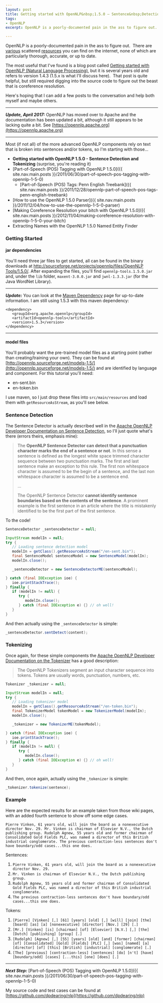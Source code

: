 ```yaml
---
layout: post
title: Getting started with OpenNLP&nbsp;1.5.0 – Sentence&nbsp;Detection and Tokenizing
tags:
- OpenNLP
excerpt: OpenNLP is a poorly-documented pain in the ass to figure out.  Here's hoping that I can help myself and others understand it just a little better.

---
```

OpenNLP is a poorly-documented pain in the ass to figure out.  There are [various](http://opennlp.sourceforge.net/README.html) scattered [resources](http://opennlp.apache.org/docs/1.5.3/manual/opennlp.html) you can find on the internet, none of which are particularly thorough, accurate, or up to date.

The most useful that I've found is a blog post called [Getting started with OpenNLP (Natural Language Processing)](http://danielmclaren.com/node/49), but it is several years old and refers to version 1.4.3 (1.5.x is what I'll discuss here).  That post is quite helpful, but still required digging into the source code to figure out the beast that is coreference resolution. 

Here's hoping that I can add a few posts to the conversation and help both myself and maybe others.

---

_**Update, April 2017:**_ OpenNLP has moved over to Apache and the documentation has been updated a bit, although it still appears to be lacking quite a bit.  See [https://opennlp.apache.org](https://opennlp.apache.org) 

---

Most (if not all) of the more advanced OpenNLP components rely on text that is broken into sentences and/or tokens, so I'm starting with those...

- **Getting started with OpenNLP 1.5.0 - Sentence Detection and Tokenizing** (surprise, you're reading it)
- [Part-of-Speech (POS) Tagging with OpenNLP 1.5.0]({{ site.nav.main.posts }}/2011/06/30/part-of-speech-pos-tagging-with-opennlp-1-5-0)
  - [Part-of-Speech (POS) Tags: Penn English Treebank]({{ site.nav.main.posts }}/2011/12/28/opennlp-part-of-speech-pos-tags-penn-english-treebank)
- [How to use the OpenNLP 1.5.0 Parser]({{ site.nav.main.posts }}/2011/12/04/how-to-use-the-opennlp-1-5-0-parser)
- [Making Coreference Resolution your bitch with OpenNLP 1.5.0]({{ site.nav.main.posts }}/2012/11/04/making-coreference-resolution-with-opennlp-1-5-0-your-bitch)
- Extracting Names with the OpenNLP 1.5.0 Named Entity Finder

### Getting Started

#### jar dependencies

You'll need three jar files to get started, all can be found in the binary downloads at [http://sourceforge.net/projects/opennlp/files/OpenNLP Tools/1.5.0/](http://sourceforge.net/projects/opennlp/files/OpenNLP%20Tools/1.5.0/). After expanding the files, you'll find `opennlp-tools.1.5.0.jar` and, under the `lib` folder, `maxent-3.0.0.jar` and `jwnl-1.3.3.jar` (for the Java WordNet Library).

---

_**Update:**_ You can look at the [Maven Dependency](http://opennlp.apache.org/maven-dependency.html) page for up-to-date information. I am still using 1.5.3 with this maven dependency:

```
<dependency>
   <groupId>org.apache.opennlp</groupId>
   <artifactId>opennlp-tools</artifactId>
   <version>1.5.3</version>
</dependency>
```
---

#### model files

You'll probably want the pre-trained model files as a starting point (rather than creating/training your own). They can be found at [http://opennlp.sourceforge.net/models-1.5/](http://opennlp.sourceforge.net/models-1.5/) and are identified by language and component. For this tutorial you'll need:

- en-sent.bin
- en-token.bin

I use maven, so I just drop these files into `src/main/resources` and load them with `getResourceAsStream`, as you'll see below.

### Sentence Detection

The Sentence Detector is actually described well in the [Apache OpenNLP Developer Documentation on Sentence Detection](https://opennlp.apache.org/documentation/1.7.2/manual/opennlp.html#tools.sentdetect.detection), so I'll just quote what's there (errors theirs, emphasis mine):

> The **OpenNLP Sentence Detector can detect that a punctuation character marks the end of a sentence or not**. In this sense a sentence is defined as the longest white space trimmed character sequence between two punctuation marks. The first and last sentence make an exception to this rule. The first non whitespace character is assumed to be the begin of a sentence, and the last non whitespace character is assumed to be a sentence end.
>
> ...
>
> The OpenNLP Sentence Detector **cannot identify sentence boundaries based on the contents of the sentence**. A prominent example is the first sentence in an article where the title is mistakenly identified to be the first part of the first sentence.

To the code!

```java
SentenceDetector _sentenceDetector = null;

InputStream modelIn = null;
try {
   // Loading sentence detection model
   modelIn = getClass().getResourceAsStream("/en-sent.bin");
   final SentenceModel sentenceModel = new SentenceModel(modelIn);
   modelIn.close();

   _sentenceDetector = new SentenceDetectorME(sentenceModel);

} catch (final IOException ioe) {
   ioe.printStackTrace();
} finally {
   if (modelIn != null) {
      try {
         modelIn.close();
      } catch (final IOException e) {} // oh well!
   }
}
```

And then actually using the `_sentenceDetector` is simple:

```java
_sentenceDetector.sentDetect(content);
```

### Tokenizing

Once again, for these simple components the [Apache OpenNLP Developer Documentation on the Tokenizer](https://opennlp.apache.org/documentation/1.7.2/manual/opennlp.html#tools.tokenizer.introduction) has a good description:

> The OpenNLP Tokenizers segment an input character sequence into tokens. Tokens are usually words, punctuation, numbers, etc.


```java
Tokenizer _tokenizer = null;

InputStream modelIn = null;
try {
   // Loading tokenizer model
   modelIn = getClass().getResourceAsStream("/en-token.bin");
   final TokenizerModel tokenModel = new TokenizerModel(modelIn);
   modelIn.close();

   _tokenizer = new TokenizerME(tokenModel);

} catch (final IOException ioe) {
   ioe.printStackTrace();
} finally {
   if (modelIn != null) {
      try {
         modelIn.close();
      } catch (final IOException e) {} // oh well!
   }
}
```

And then, once again, actually using the `_tokenizer` is simple:

```java
_tokenizer.tokenize(sentence);
```

### Example

Here are the expected results for an example taken from those wiki pages, with an added fourth sentence to show off some edge cases.

`Pierre Vinken, 61 years old, will join the board as a nonexecutive director Nov. 29. Mr. Vinken is chairman of Elsevier N.V., the Dutch publishing group. Rudolph Agnew, 55 years old and former chairman of Consolidated Gold Fields PLC, was named a director of this British industrial conglomerate. The previous contraction-less sentences don't have boundary/odd cases...this one does.`

Sentences:

1. `Pierre Vinken, 61 years old, will join the board as a nonexecutive director Nov. 29.`
2. `Mr. Vinken is chairman of Elsevier N.V., the Dutch publishing group.`
3. `Rudolph Agnew, 55 years old and former chairman of Consolidated Gold Fields PLC, was named a director of this British industrial conglomerate.`
4. `The previous contraction-less sentences don't have boundary/odd cases...this one does.`

Tokens:

1. `[Pierre] [Vinken] [,] [61] [years] [old] [,] [will] [join] [the] [board] [as] [a] [nonexecutive] [director] [Nov.] [29] [.]`
2. `[Mr.] [Vinken] [is] [chairman] [of] [Elsevier] [N.V.] [,] [the] [Dutch] [publishing] [group] [.]`
3. `[Rudolph] [Agnew] [,] [55] [years] [old] [and] [former] [chairman] [of] [Consolidated] [Gold] [Fields] [PLC] [,] [was] [named] [a] [director] [of] [this] [British] [industrial] [conglomerate] [.]`
4. `[The] [previous] [contraction-less] [sentences] [do] [n't] [have] [boundary/odd] [cases] [...this] [one] [does] [.]`


---

**_Next Step:_** [Part-of-Speech (POS) Tagging with OpenNLP 1.5.0]({{ site.nav.main.posts }}/2011/06/30/part-of-speech-pos-tagging-with-opennlp-1-5-0)

My source code and test cases can be found at [https://github.com/dpdearing/nlp](https://github.com/dpdearing/nlp)
